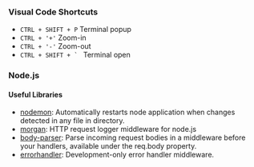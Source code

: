 ### Visual Code Shortcuts
* `CTRL + SHIFT + P`  Terminal popup
* `CTRL + '+'`  Zoom-in
* `CTRL + '-'`  Zoom-out
* ```CTRL + SHIFT + ` ``` Terminal open

### Node.js

#### Useful Libraries
* [nodemon](https://www.npmjs.com/package/nodemon): Automatically restarts node application when changes detected in any file in directory.
* [morgan](https://www.npmjs.com/package/morgan): HTTP request logger middleware for node.js
* [body-parser](https://www.npmjs.com/package/body-parser): Parse incoming request bodies in a middleware before your handlers, available under the req.body property.
* [errorhandler](https://www.npmjs.com/package/errorhandler): Development-only error handler middleware.

